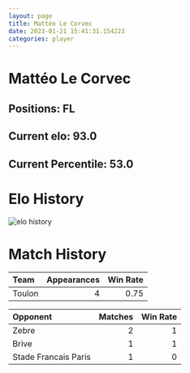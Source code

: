```yaml
---  
layout: page  
title: Mattéo Le Corvec  
date: 2023-01-21 15:41:31.154223  
categories: player  
---
```

# Mattéo Le Corvec

## Positions: FL

## Current elo: 93.0

## Current Percentile: 53.0

# Elo History


![elo history](history_MattéoLeCorvec.png)
# Match History


| Team   |   Appearances |   Win Rate |
|:-------|--------------:|-----------:|
| Toulon |             4 |       0.75 |

| Opponent             |   Matches |   Win Rate |
|:---------------------|----------:|-----------:|
| Zebre                |         2 |          1 |
| Brive                |         1 |          1 |
| Stade Francais Paris |         1 |          0 |